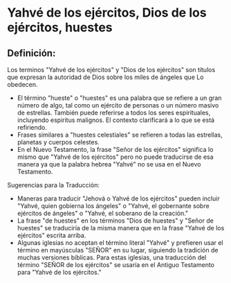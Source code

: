 # Yahvé de los ejércitos, Dios de los ejércitos, huestes

## Definición: 

Los terminos "Yahvé de los ejércitos" y "Dios de los ejércitos" son títulos que expresan la autoridad de Dios sobre los miles de ángeles que Lo obedecen.

* El término "hueste" o "huestes" es una palabra que se refiere a un gran número de algo, tal como un ejército de personas o un número masivo de estrellas.  También puede referirse a todos los seres espirituales, incluyendo espiritus malignos.  El contexto clarificará a lo que se está refiriendo.
* Frases similares a "huestes celestiales" se refieren a todas las estrellas, planetas y cuerpos celestes.
* En el Nuevo Testamento, la frase "Señor de los ejércitos" significa lo mismo que "Yahvé de los ejércitos" pero no puede traducirse de esa manera ya que la palabra hebrea "Yahvé" no se usa en el Nuevo Testamento.

Sugerencias para la Traducción:

* Maneras para traducir "Jehová o Yahvé de los ejércitos" pueden incluir "Yahvé, quien gobierna los ángeles" o "Yahvé, el gobernante sobre ejércitos de ángeles" o "Yahvé, el soberano de la creación."
* La frase "de huestes" en los términos "Dios de huestes" y "Señor de huestes" se traduciría de la misma manera que en la frase "Yahvé de los ejércitos" escrita arriba.
* Algunas iglesias no aceptan el término literal "Yahvé" y prefieren usar el término en mayúsculas "SEÑOR" en su lugar, siguiendo la tradición de muchas versiones bíblicas. Para estas iglesias, una traducción del término "SEÑOR de los ejércitos" se usaría en el Antiguo Testamento para "Yahvé de los ejércitos."


